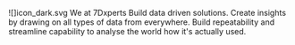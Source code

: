 ![]icon_dark.svg
We at 7Dxperts Build data driven solutions. Create insights by drawing on all types of data from everywhere. Build repeatability and streamline capability to analyse the world how it's actually used.
